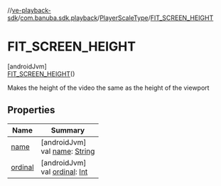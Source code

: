//[ve-playback-sdk](../../../../index.md)/[com.banuba.sdk.playback](../../index.md)/[PlayerScaleType](../index.md)/[FIT_SCREEN_HEIGHT](index.md)

# FIT_SCREEN_HEIGHT

[androidJvm]\
[FIT_SCREEN_HEIGHT](index.md)()

Makes the height of the video the same as the height of the viewport

## Properties

| Name | Summary |
|---|---|
| [name](../../-player-type/-e-x-o/index.md#-372974862%2FProperties%2F1203721431) | [androidJvm]<br>val [name](../../-player-type/-e-x-o/index.md#-372974862%2FProperties%2F1203721431): [String](https://kotlinlang.org/api/latest/jvm/stdlib/kotlin/-string/index.html) |
| [ordinal](../../-player-type/-e-x-o/index.md#-739389684%2FProperties%2F1203721431) | [androidJvm]<br>val [ordinal](../../-player-type/-e-x-o/index.md#-739389684%2FProperties%2F1203721431): [Int](https://kotlinlang.org/api/latest/jvm/stdlib/kotlin/-int/index.html) |
